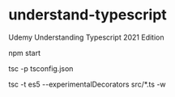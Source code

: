 # understand-typescript
Udemy Understanding Typescript 2021 Edition

npm start

tsc -p tsconfig.json

tsc -t es5 --experimentalDecorators src/*.ts -w
